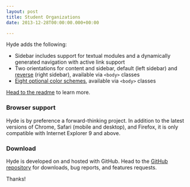 ```yaml
---
layout: post
title: Student Organizations
date: 2013-12-28T00:00:00.000+00:00

---
```


Hyde adds the following:

* Sidebar includes support for textual modules and a dynamically generated navigation with active link support
* Two orientations for content and sidebar, default (left sidebar) and [reverse](https://github.com/spf13/hyde#reverse-layout) (right sidebar), available via `<body>` classes
* [Eight optional color schemes](https://github.com/spf13/hyde#themes), available via `<body>` classes

[Head to the readme](https://github.com/spf13/hyde#readme) to learn more.

### Browser support

Hyde is by preference a forward-thinking project. In addition to the latest versions of Chrome, Safari (mobile and desktop), and Firefox, it is only compatible with Internet Explorer 9 and above.

### Download

Hyde is developed on and hosted with GitHub. Head to the <a href="https://github.com/spf13/hyde">GitHub repository</a> for downloads, bug reports, and features requests.

Thanks!